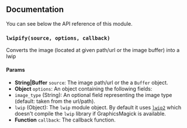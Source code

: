 ## Documentation

You can see below the API reference of this module.

### `lwipify(source, options, callback)`
Converts the image (located at given path/url or the image buffer) into a lwip

#### Params
- **String|Buffer** `source`: The image path/url or the a `Buffer` object.
- **Object** `options`: An object containing the following fields:
 - `image_type` (String): An optional field representing the image type (default: taken from the url/path).
 - `lwip` (Object): The `lwip` module object. By default it uses
   [`lwip2`](https://github.com/IonicaBizau/lwip2) which doesn't
   compile the `lwip` library if GraphicsMagick is available.
- **Function** `callback`: The callback function.

